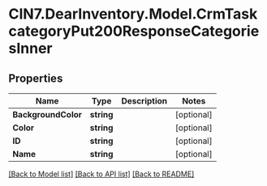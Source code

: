 # CIN7.DearInventory.Model.CrmTaskcategoryPut200ResponseCategoriesInner

## Properties

| Name                | Type       | Description | Notes      |
| ------------------- | ---------- | ----------- | ---------- |
| **BackgroundColor** | **string** |             | [optional] |
| **Color**           | **string** |             | [optional] |
| **ID**              | **string** |             | [optional] |
| **Name**            | **string** |             | [optional] |

[[Back to Model list]](../README.md#documentation-for-models) [[Back to API list]](../README.md#documentation-for-api-endpoints) [[Back to README]](../README.md)
